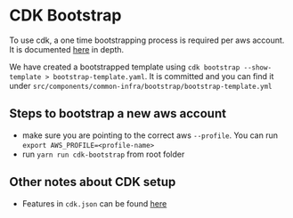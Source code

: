 # CDK Bootstrap

To use cdk, a one time bootstrapping process is required per aws account.
It is documented [here](https://docs.aws.amazon.com/cdk/latest/guide/bootstrapping.html) in depth.

We have created a bootstrapped template using `cdk bootstrap --show-template > bootstrap-template.yaml`. It is committed and you can find it under `src/components/common-infra/bootstrap/bootstrap-template.yml`

## Steps to bootstrap a new aws account

- make sure you are pointing to the correct aws `--profile`. You can run `export AWS_PROFILE=<profile-name>`
- run `yarn run cdk-bootstrap` from root folder

## Other notes about CDK setup

- Features in `cdk.json` can be found [here](https://github.com/aws/aws-cdk/blob/v1-main/packages/@aws-cdk/cx-api/lib/features.ts)
